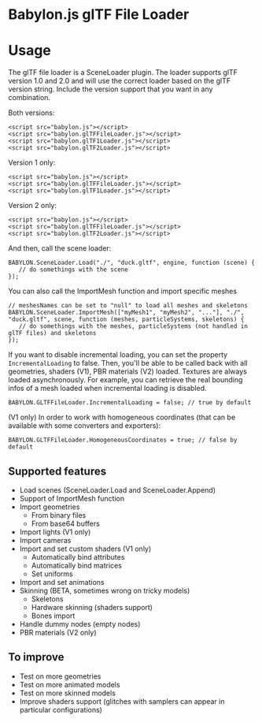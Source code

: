 # Babylon.js glTF File Loader

# Usage
The glTF file loader is a SceneLoader plugin. The loader supports glTF version 1.0 and 2.0 and will use the correct loader based on the glTF version string. Include the version support that you want in any combination.

Both versions:
```
<script src="babylon.js"></script>
<script src="babylon.glTFFileLoader.js"></script>
<script src="babylon.glTF1Loader.js"></script>
<script src="babylon.glTF2Loader.js"></script>
```

Version 1 only:
```
<script src="babylon.js"></script>
<script src="babylon.glTFFileLoader.js"></script>
<script src="babylon.glTF1Loader.js"></script>
```

Version 2 only:
```
<script src="babylon.js"></script>
<script src="babylon.glTFFileLoader.js"></script>
<script src="babylon.glTF2Loader.js"></script>
```

And then, call the scene loader:
```
BABYLON.SceneLoader.Load("./", "duck.gltf", engine, function (scene) { 
   // do somethings with the scene
});
```

You can also call the ImportMesh function and import specific meshes
```
// meshesNames can be set to "null" to load all meshes and skeletons
BABYLON.SceneLoader.ImportMesh(["myMesh1", "myMesh2", "..."], "./", "duck.gltf", scene, function (meshes, particleSystems, skeletons) { 
   // do somethings with the meshes, particleSystems (not handled in glTF files) and skeletons
});
```

If you want to disable incremental loading, you can set the property `IncrementalLoading` to false.
Then, you'll be able to be called back with all geometries, shaders (V1), PBR materials (V2) loaded. Textures are always loaded asynchronously. For example, you can retrieve the real bounding infos of a mesh loaded when incremental loading is disabled.
```
BABYLON.GLTFFileLoader.IncrementalLoading = false; // true by default
```

(V1 only) In order to work with homogeneous coordinates (that can be available with some converters and exporters):
```
BABYLON.GLTFFileLoader.HomogeneousCoordinates = true; // false by default
```

## Supported features
* Load scenes (SceneLoader.Load and SceneLoader.Append)
* Support of ImportMesh function
* Import geometries
    * From binary files
    * From base64 buffers
* Import lights (V1 only)
* Import cameras
* Import and set custom shaders (V1 only)
    * Automatically bind attributes
    * Automatically bind matrices
    * Set uniforms
* Import and set animations
* Skinning (BETA, sometimes wrong on tricky models)
    * Skeletons
    * Hardware skinning (shaders support)
    * Bones import
* Handle dummy nodes (empty nodes)
* PBR materials (V2 only)

## To improve
* Test on more geometries
* Test on more animated models
* Test on more skinned models
* Improve shaders support (glitches with samplers can appear in particular configurations)
